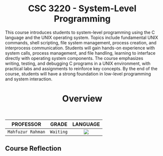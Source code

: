 <h1 align="center">CSC 3220 - System-Level Programming</h1>

This course introduces students to system-level programming using the C language and the UNIX operating system. Topics include fundamental UNIX commands, shell scripting, file system management, process creation, and interprocess communication. Students will gain hands-on experience with system calls, process management, and file handling, learning to interface directly with operating system components. The course emphasizes writing, testing, and debugging C programs in a UNIX environment, with practical labs and assignments to reinforce key concepts. By the end of the course, students will have a strong foundation in low-level programming and system interaction.

<h1 align="center">Overview</h1>

<div align="center" style="inline-block"> 
<br/>

| PROFESSOR | GRADE | LANGUAGE |
| :-------: | :---: | :------: |
| `Mahfuzur Rahman` | `Waiting` | ![](https://skillicons.dev/icons?i=c) |
</div>


## Course Reflection